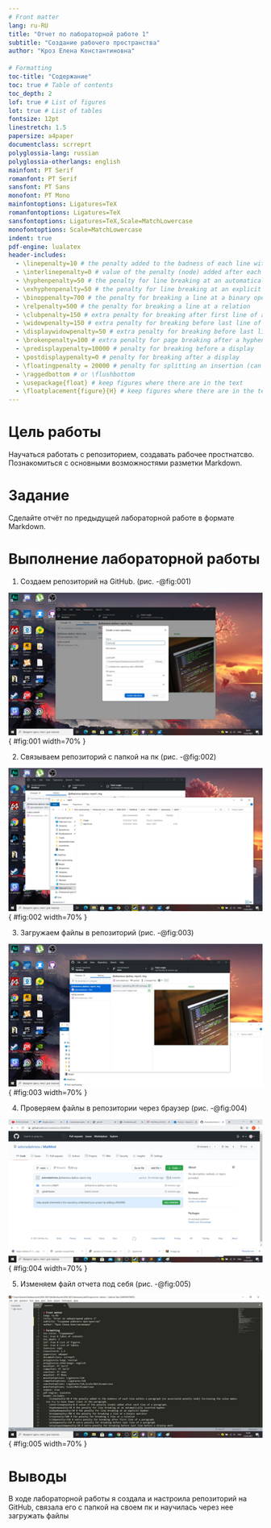 ```yaml
---
# Front matter
lang: ru-RU
title: "Отчет по лабораторной работе 1"
subtitle: "Создание рабочего пространства"
author: "Кроз Елена Константиновна"

# Formatting
toc-title: "Содержание"
toc: true # Table of contents
toc_depth: 2
lof: true # List of figures
lot: true # List of tables
fontsize: 12pt
linestretch: 1.5
papersize: a4paper
documentclass: scrreprt
polyglossia-lang: russian
polyglossia-otherlangs: english
mainfont: PT Serif
romanfont: PT Serif
sansfont: PT Sans
monofont: PT Mono
mainfontoptions: Ligatures=TeX
romanfontoptions: Ligatures=TeX
sansfontoptions: Ligatures=TeX,Scale=MatchLowercase
monofontoptions: Scale=MatchLowercase
indent: true
pdf-engine: lualatex
header-includes:
  - \linepenalty=10 # the penalty added to the badness of each line within a paragraph (no associated penalty node) Increasing the value makes tex try to have fewer lines in the paragraph.
  - \interlinepenalty=0 # value of the penalty (node) added after each line of a paragraph.
  - \hyphenpenalty=50 # the penalty for line breaking at an automatically inserted hyphen
  - \exhyphenpenalty=50 # the penalty for line breaking at an explicit hyphen
  - \binoppenalty=700 # the penalty for breaking a line at a binary operator
  - \relpenalty=500 # the penalty for breaking a line at a relation
  - \clubpenalty=150 # extra penalty for breaking after first line of a paragraph
  - \widowpenalty=150 # extra penalty for breaking before last line of a paragraph
  - \displaywidowpenalty=50 # extra penalty for breaking before last line before a display math
  - \brokenpenalty=100 # extra penalty for page breaking after a hyphenated line
  - \predisplaypenalty=10000 # penalty for breaking before a display
  - \postdisplaypenalty=0 # penalty for breaking after a display
  - \floatingpenalty = 20000 # penalty for splitting an insertion (can only be split footnote in standard LaTeX)
  - \raggedbottom # or \flushbottom
  - \usepackage{float} # keep figures where there are in the text
  - \floatplacement{figure}{H} # keep figures where there are in the text
---
```


# Цель работы

Научаться работать с репозиторием, создавать рабочее простнатсво. Познакомиться
с основными возможностями разметки Markdown.

# Задание

Сделайте отчёт по предыдущей лабораторной работе в формате
Markdown.


# Выполнение лабораторной работы

1. Создаем репозиторий на GitHub. (рис. -@fig:001)

![Репозитторий](image/1.jpg){ #fig:001 width=70% }

2. Связываем репозиторий с папкой на пк (рис. -@fig:002)

![Структура папок](image/2.jpg){ #fig:002 width=70% }

3. Загружаем файлы в репозиторий (рис. -@fig:003)

![Загрузка в репозиторий](image/3.jpg){ #fig:003 width=70% }

4. Проверяем файлы в репозитории через браузер (рис. -@fig:004)

![Просмотр через браузер](image/4.jpg){ #fig:004 width=70% }

5. Изменяем файл отчета под себя (рис. -@fig:005)

![Изменение файла отчета](image/5.jpg){ #fig:005 width=70% }


# Выводы
В ходе лабораторной работы я создала и настроила репозиторий на GitHub, связала его с папкой на своем пк и научилась через нее загружать файлы

